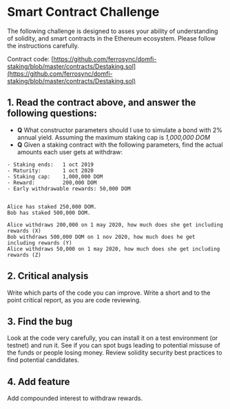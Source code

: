 # Smart Contract Challenge

The following challenge is designed to asses your ability of understanding of solidity, and smart contracts in the Ethereum ecosystem. Please follow the instructions carefully.

Contract code: 
[https://github.com/ferrosync/domfi-staking/blob/master/contracts/Destaking.sol](https://github.com/ferrosync/domfi-staking/blob/master/contracts/Destaking.sol)

## 1. Read the contract above, and answer the following questions:

- **Q** What constructor parameters should I use to simulate a bond with 2% annual yield. Assuming the maximum staking cap is *1,000,000 DOM*
- **Q** Given a staking contract with the following parameters, find the actual amounts each user gets at withdraw:
```
- Staking ends:   1 oct 2019
- Maturity:       1 oct 2020
- Staking cap:    1,000,000 DOM
- Reward:         200,000 DOM
- Early withdrawable rewards: 50,000 DOM


Alice has staked 250,000 DOM.
Bob has staked 500,000 DOM.

Alice withdraws 200,000 on 1 may 2020, how much does she get including rewards (X)
Bob withdraws 500,000 DOM on 1 nov 2020, how much does he get including rewards (Y) 
Alice withdraws 50,000 on 1 may 2020, how much does she get including rewards (Z)
```

## 2. Critical analysis

Write which parts of the code you can improve. Write a short and to the point critical report, as you are code reviewing.

## 3. Find the bug

Look at the code very carefully, you can install it on a test environment (or testnet) and run it. See if you can spot bugs leading to potential missuse of the funds or people losing money. Review solidity security best practices to find potential candidates.

## 4. Add feature

Add compounded interest to withdraw rewards.

